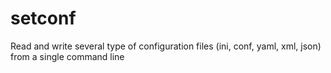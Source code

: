 # setconf
Read and write several type of configuration files (ini, conf, yaml, xml, json) from a single command line
